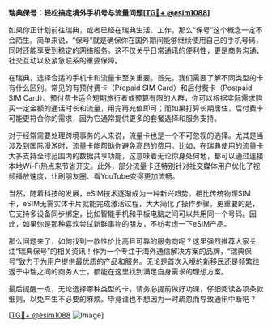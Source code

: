 **瑞典保号：轻松搞定境外手机号与流量问题[[TG💪+ @esim1088](https://t.me/s/esim1088)]**

如果你正计划前往瑞典，或者已经在瑞典生活、工作，那么“保号”这个概念一定不会陌生。简单来说，“保号”就是确保你在国外期间能够继续使用自己的手机号码，同时还能享受到稳定的网络服务。这不仅关乎日常通讯的便利性，更是商务沟通、社交互动以及紧急联系的重要保障。

在瑞典，选择合适的手机卡和流量卡至关重要。首先，我们需要了解不同类型的卡有什么区别。常见的有预付费卡（Prepaid SIM Card）和后付费卡（Postpaid SIM Card）。预付费卡适合短期旅行者或预算有限的人群，你可以根据实际需求购买一定金额的通话时长和流量，用完再充值即可；而如果打算长期居住，后付费卡可能更符合你的需求，因为它通常提供更多的套餐选择和服务支持。

对于经常需要处理跨境事务的人来说，流量卡也是一个不可忽视的选择。尤其是当涉及到国际漫游时，流量卡能帮助你避免高昂的费用。比如，在瑞典使用的流量卡大多支持全球范围内的数据共享功能，这意味着无论你身处何地，都可以通过连接本地Wi-Fi热点来节省开支。此外，部分流量卡还特别针对社交媒体用户优化了视频播放速度，让刷朋友圈、看YouTube变得更加流畅。

当然，随着科技的发展，eSIM技术逐渐成为一种新兴趋势。相比传统物理SIM卡，eSIM无需实体卡片就能完成激活过程，大大简化了操作步骤。更重要的是，它支持多设备同步绑定，比如智能手机和平板电脑之间可以共用同一个号码。因此，如果你是那种喜欢尝试新鲜事物的朋友，不妨考虑一下eSIM产品。

那么问题来了，如何找到一款性价比高且可靠的服务商呢？这里强烈推荐大家关注“瑞典保号”的相关资讯！作为一个专注于海外通信解决方案的品牌，“瑞典保号”致力于为用户提供最优质的产品和服务。无论是首次入境的新移民还是频繁往返于中瑞之间的商务人士，都能在这里找到满足自身需求的理想方案。

最后提醒一点，无论选择哪种类型的卡，请务必提前做好功课，仔细阅读各项条款细则，以免产生不必要的麻烦。毕竟谁也不想因为一时疏忽而导致通讯中断吧？

[[TG💪+ @esim1088](https://t.me/s/esim1088) ![Image](https://i.postimg.cc/4NQfJmqS/Snipaste-2025-05-13-00-14-12.png)]